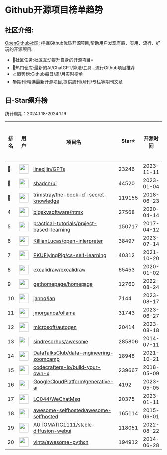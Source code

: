 # Github开源项目榜单趋势

## 社区介绍:

[OpenGithub社区](http://open.itc.cn/): 挖掘Github优质开源项目,帮助用户发现有趣、实用、流行、好玩的开源项目.

- 🤝社区任务:社区互动提升自身的开源项目⭐
- 🌋热门仓库:最新的AI/ChatGPT/算法/工具...流行Github项目推荐
- 📈趋势榜:Github每日/周/月实时榜单
- 📚期刊:精选最新开源项目,提供周刊/月刊/专栏等期刊文章

## 日-Star飙升榜

统计周期：2024.1.18-2024.1.19

| 排名        |  用户     |  项目名          | Star⭐          | 开源时间       | 今日增长量     | 上周增长量      |
|------------|------------|---------------|---------------- |--------------|--------------|----------------|
| 🥇 | <img src="https://avatars.githubusercontent.com/u/3595733?u=442ccd775c6a5c2bd262fb78c0fd458697081e30&v=4" alt="" size="30" height="30" width="30" data-view-component="true" class="avatar circle"> | [linexjlin/GPTs](https://github.com/linexjlin/GPTs)| 23246 | 2023-11-11 | 328| 1480 |
| 🥈 | <img src="https://avatars.githubusercontent.com/u/139895814?v=4" alt="" size="30" height="30" width="30" data-view-component="true" class="avatar circle"> | [shadcn/ui](https://github.com/shadcn/ui)| 44520 | 2023-01-04 | 279| 1610 |
| 🥉 | <img src="https://avatars.githubusercontent.com/u/31127917?v=4" alt="" size="30" height="30" width="30" data-view-component="true" class="avatar circle"> | [trimstray/the-book-of-secret-knowledge](https://github.com/trimstray/the-book-of-secret-knowledge)| 119155 | 2018-06-23 | 235| 901 |
| 4 | <img src="https://avatars.githubusercontent.com/u/48798027?v=4" alt="" size="30" height="30" width="30" data-view-component="true" class="avatar circle"> | [bigskysoftware/htmx](https://github.com/bigskysoftware/htmx)| 27568 | 2020-04-14 | 194| 829 |
| 5 | <img src="https://avatars.githubusercontent.com/u/89421154?v=4" alt="" size="30" height="30" width="30" data-view-component="true" class="avatar circle"> | [practical-tutorials/project-based-learning](https://github.com/practical-tutorials/project-based-learning)| 150717 | 2017-04-12 | 193| 1463 |
| 6 | <img src="https://avatars.githubusercontent.com/u/63927363?u=9a5a30771011c3cfdde19cd51d18d85e7ed6d53f&v=4" alt="" size="30" height="30" width="30" data-view-component="true" class="avatar circle"> | [KillianLucas/open-interpreter](https://github.com/KillianLucas/open-interpreter)| 38497 | 2023-07-14 | 182| 1402 |
| 7 | <img src="https://avatars.githubusercontent.com/u/60659728?u=6d9732dc87e3cf8d6952b25499519c2c3f289680&v=4" alt="" size="30" height="30" width="30" data-view-component="true" class="avatar circle"> | [PKUFlyingPig/cs-self-learning](https://github.com/PKUFlyingPig/cs-self-learning)| 40312 | 2021-10-20 | 174| 548 |
| 8 | <img src="https://avatars.githubusercontent.com/u/59452120?v=4" alt="" size="30" height="30" width="30" data-view-component="true" class="avatar circle"> | [excalidraw/excalidraw](https://github.com/excalidraw/excalidraw)| 65453 | 2020-01-02 | 172| 2308 |
| 9 | <img src="https://avatars.githubusercontent.com/u/122929872?v=4" alt="" size="30" height="30" width="30" data-view-component="true" class="avatar circle"> | [gethomepage/homepage](https://github.com/gethomepage/homepage)| 12760 | 2022-08-24 | 164| 483 |
| 10 | <img src="https://avatars.githubusercontent.com/u/102363196?v=4" alt="" size="30" height="30" width="30" data-view-component="true" class="avatar circle"> | [janhq/jan](https://github.com/janhq/jan)| 7144 | 2023-08-17 | 157| 1237 |
| 11 | <img src="https://avatars.githubusercontent.com/u/251292?u=a7465aae734d2cbc12d26b885b07d466d969bf0c&v=4" alt="" size="30" height="30" width="30" data-view-component="true" class="avatar circle"> | [jmorganca/ollama](https://github.com/jmorganca/ollama)| 31743 | 2023-06-27 | 154| 973 |
| 12 | <img src="https://avatars.githubusercontent.com/u/6154722?v=4" alt="" size="30" height="30" width="30" data-view-component="true" class="avatar circle"> | [microsoft/autogen](https://github.com/microsoft/autogen)| 20414 | 2023-08-18 | 142| 827 |
| 13 | <img src="https://avatars.githubusercontent.com/u/170270?u=34acd557a042ac478d273a4621570cadb6b0bd89&v=4" alt="" size="30" height="30" width="30" data-view-component="true" class="avatar circle"> | [sindresorhus/awesome](https://github.com/sindresorhus/awesome)| 285806 | 2014-07-11 | 141| 759 |
| 14 | <img src="https://avatars.githubusercontent.com/u/72699292?v=4" alt="" size="30" height="30" width="30" data-view-component="true" class="avatar circle"> | [DataTalksClub/data-engineering-zoomcamp](https://github.com/DataTalksClub/data-engineering-zoomcamp)| 18948 | 2021-10-21 | 139| 1522 |
| 15 | <img src="https://avatars.githubusercontent.com/u/58904235?v=4" alt="" size="30" height="30" width="30" data-view-component="true" class="avatar circle"> | [codecrafters-io/build-your-own-x](https://github.com/codecrafters-io/build-your-own-x)| 239667 | 2018-05-09 | 137| 1420 |
| 16 | <img src="https://avatars.githubusercontent.com/u/2810941?v=4" alt="" size="30" height="30" width="30" data-view-component="true" class="avatar circle"> | [GoogleCloudPlatform/generative-ai](https://github.com/GoogleCloudPlatform/generative-ai)| 4192 | 2023-05-05 | 136| 224 |
| 17 | <img src="https://avatars.githubusercontent.com/u/95485601?u=a8d780d2fca71e6b5b1bebfbd8f17baaddb8d049&v=4" alt="" size="30" height="30" width="30" data-view-component="true" class="avatar circle"> | [LC044/WeChatMsg](https://github.com/LC044/WeChatMsg)| 20375 | 2023-01-11 | 133| 1073 |
| 18 | <img src="https://avatars.githubusercontent.com/u/24270415?v=4" alt="" size="30" height="30" width="30" data-view-component="true" class="avatar circle"> | [awesome-selfhosted/awesome-selfhosted](https://github.com/awesome-selfhosted/awesome-selfhosted)| 165114 | 2015-06-01 | 133| 718 |
| 19 | <img src="https://avatars.githubusercontent.com/u/20920490?u=8bdc7c9401f507e51b55e558baa8184d4ed30c7d&v=4" alt="" size="30" height="30" width="30" data-view-component="true" class="avatar circle"> | [AUTOMATIC1111/stable-diffusion-webui](https://github.com/AUTOMATIC1111/stable-diffusion-webui)| 118051 | 2022-08-22 | 132| 706 |
| 20 | <img src="https://avatars.githubusercontent.com/u/652070?u=95b472a9a11b64ee0f74512ad918d762d42c213c&v=4" alt="" size="30" height="30" width="30" data-view-component="true" class="avatar circle"> | [vinta/awesome-python](https://github.com/vinta/awesome-python)| 194912 | 2014-06-28 | 128| 1026 |



